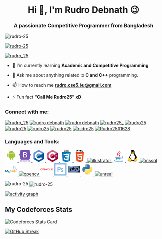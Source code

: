 <h1 align="center">Hi 👋, I'm Rudro Debnath 😉</h1>
<h3 align="center">A passionate Competitive Programmer from Bangladesh</h3>

<p align="left"> <img src="https://komarev.com/ghpvc/?username=rudro-25&label=Profile%20views&color=0e75b6&style=flat" alt="rudro-25" /> </p>

<p align="left"> <a href="https://github.com/ryo-ma/github-profile-trophy"><img src="https://github-profile-trophy.vercel.app/?username=rudro-25" theme="dark" alt="rudro-25" /></a> </p>

<p align="left"> <a href="https://twitter.com/rudro_25" target="blank"><img src="https://img.shields.io/twitter/follow/rudro_25?logo=twitter&style=for-the-badge" alt="rudro_25" /></a> </p>

- 🌱 I’m currently learning **Academic and Competitive Programming**
 
- 💬 Ask me about anything related to **C and C++** programming.

- 📫 How to reach me **rudro.cse5.bu@gmail.com**

- ⚡ Fun fact **"Call Me Rudro25" xD**

<h3 align="left">Connect with me:</h3>
<p align="left">
<a href="https://twitter.com/rudro_25" target="blank"><img align="center" src="https://raw.githubusercontent.com/rahuldkjain/github-profile-readme-generator/master/src/images/icons/Social/twitter.svg" alt="rudro_25" height="30" width="40" /></a>
<a href="https://www.linkedin.com/in/rudro-debnath-b579921a3/" target="blank"><img align="center" src="https://raw.githubusercontent.com/rahuldkjain/github-profile-readme-generator/master/src/images/icons/Social/linked-in-alt.svg" alt="rudro debnath" height="30" width="40" /></a>
<a href="https://www.facebook.com/rudro.debnath.399/" target="blank"><img align="center" src="https://raw.githubusercontent.com/rahuldkjain/github-profile-readme-generator/master/src/images/icons/Social/facebook.svg" alt="rudro debnath" height="30" width="40" /></a>
<a href="https://instagram.com/rudronath25" target="blank"><img align="center" src="https://raw.githubusercontent.com/rahuldkjain/github-profile-readme-generator/master/src/images/icons/Social/instagram.svg" alt="rudro25_" height="30" width="40" /></a>
<a href="https://www.codechef.com/users/rudro25" target="blank"><img align="center" src="https://cdn.jsdelivr.net/npm/simple-icons@3.1.0/icons/codechef.svg" alt="rudro25" height="30" width="40" /></a>
<a href="https://www.hackerrank.com/rudro25" target="blank"><img align="center" src="https://raw.githubusercontent.com/rahuldkjain/github-profile-readme-generator/master/src/images/icons/Social/hackerrank.svg" alt="rudro25" height="30" width="40" /></a>
<a href="https://codeforces.com/profile/rudro25" target="blank"><img align="center" src="https://raw.githubusercontent.com/rahuldkjain/github-profile-readme-generator/master/src/images/icons/Social/codeforces.svg" alt="rudro25" height="30" width="40" /></a>
<a href="https://www.leetcode.com/rudro25" target="blank"><img align="center" src="https://raw.githubusercontent.com/rahuldkjain/github-profile-readme-generator/master/src/images/icons/Social/leet-code.svg" alt="rudro25" height="30" width="40" /></a>
<a href="https://www.hackerearth.com/rudro25" target="blank"><img align="center" src="https://raw.githubusercontent.com/rahuldkjain/github-profile-readme-generator/master/src/images/icons/Social/hackerearth.svg" alt="rudro25" height="30" width="40" /></a>
<a href="https://discord.gg/Rudro25#1628" target="blank"><img align="center" src="https://raw.githubusercontent.com/rahuldkjain/github-profile-readme-generator/master/src/images/icons/Social/discord.svg" alt="Rudro25#1628" height="30" width="40" /></a>
</p>

<h3 align="left">Languages and Tools:</h3>
<p align="left"> <a href="https://developer.android.com" target="_blank" rel="noreferrer"> <img src="https://raw.githubusercontent.com/devicons/devicon/master/icons/android/android-original-wordmark.svg" alt="android" width="40" height="40"/> </a> <a href="https://getbootstrap.com" target="_blank" rel="noreferrer"> <img src="https://raw.githubusercontent.com/devicons/devicon/master/icons/bootstrap/bootstrap-plain-wordmark.svg" alt="bootstrap" width="40" height="40"/> </a> <a href="https://www.cprogramming.com/" target="_blank" rel="noreferrer"> <img src="https://raw.githubusercontent.com/devicons/devicon/master/icons/c/c-original.svg" alt="c" width="40" height="40"/> </a> <a href="https://www.w3schools.com/cpp/" target="_blank" rel="noreferrer"> <img src="https://raw.githubusercontent.com/devicons/devicon/master/icons/cplusplus/cplusplus-original.svg" alt="cplusplus" width="40" height="40"/> </a> <a href="https://www.w3schools.com/css/" target="_blank" rel="noreferrer"> <img src="https://raw.githubusercontent.com/devicons/devicon/master/icons/css3/css3-original-wordmark.svg" alt="css3" width="40" height="40"/> </a> <a href="https://www.w3.org/html/" target="_blank" rel="noreferrer"> <img src="https://raw.githubusercontent.com/devicons/devicon/master/icons/html5/html5-original-wordmark.svg" alt="html5" width="40" height="40"/> </a> <a href="https://www.adobe.com/in/products/illustrator.html" target="_blank" rel="noreferrer"> <img src="https://www.vectorlogo.zone/logos/adobe_illustrator/adobe_illustrator-icon.svg" alt="illustrator" width="40" height="40"/> </a> <a href="https://www.java.com" target="_blank" rel="noreferrer"> <img src="https://raw.githubusercontent.com/devicons/devicon/master/icons/java/java-original.svg" alt="java" width="40" height="40"/> </a> <a href="https://www.linux.org/" target="_blank" rel="noreferrer"> <img src="https://raw.githubusercontent.com/devicons/devicon/master/icons/linux/linux-original.svg" alt="linux" width="40" height="40"/> </a> <a href="https://www.microsoft.com/en-us/sql-server" target="_blank" rel="noreferrer"> <img src="https://www.svgrepo.com/show/303229/microsoft-sql-server-logo.svg" alt="mssql" width="40" height="40"/> </a> <a href="https://www.mysql.com/" target="_blank" rel="noreferrer"> <img src="https://raw.githubusercontent.com/devicons/devicon/master/icons/mysql/mysql-original-wordmark.svg" alt="mysql" width="40" height="40"/> </a> <a href="https://opencv.org/" target="_blank" rel="noreferrer"> <img src="https://www.vectorlogo.zone/logos/opencv/opencv-icon.svg" alt="opencv" width="40" height="40"/> </a> <a href="https://www.oracle.com/" target="_blank" rel="noreferrer"> <img src="https://raw.githubusercontent.com/devicons/devicon/master/icons/oracle/oracle-original.svg" alt="oracle" width="40" height="40"/> </a> <a href="https://www.photoshop.com/en" target="_blank" rel="noreferrer"> <img src="https://raw.githubusercontent.com/devicons/devicon/master/icons/photoshop/photoshop-line.svg" alt="photoshop" width="40" height="40"/> </a> <a href="https://www.php.net" target="_blank" rel="noreferrer"> <img src="https://raw.githubusercontent.com/devicons/devicon/master/icons/php/php-original.svg" alt="php" width="40" height="40"/> </a> <a href="https://www.python.org" target="_blank" rel="noreferrer"> <img src="https://raw.githubusercontent.com/devicons/devicon/master/icons/python/python-original.svg" alt="python" width="40" height="40"/> </a> <a href="https://unrealengine.com/" target="_blank" rel="noreferrer"> <img src="https://raw.githubusercontent.com/kenangundogan/fontisto/036b7eca71aab1bef8e6a0518f7329f13ed62f6b/icons/svg/brand/unreal-engine.svg" alt="unreal" width="40" height="40"/> </a> </p>

<p><img align="left" src="https://github-readme-stats.vercel.app/api/top-langs?username=rudro-25&theme=merko&show_icons=true&locale=en&layout=compact" alt="rudro-25" /></p>     

<p>&nbsp;<img align="center" src="https://github-readme-stats.vercel.app/api?username=rudro-25&theme=algolia&show_icons=true&locale=en" alt="rudro-25" /></p>    

 <!-- ACTIVITY GRAPH TRACKER -->
[![activity graph](https://activity-graph.herokuapp.com/graph?username=Rudro-25&theme=react-dark)](https://github.com/Rudro-25/github-readme-activity-graph)  
<!--CF Stats-->
## My Codeforces Stats
![Codeforces Stats Card](https://codeforces-stats-api.herokuapp.com/stats?username=wweverma1&theme=1)

[![GitHub Streak](https://github-readme-streak-stats.herokuapp.com/?user=Rudro-25&theme=radical)](https://git.io/streak-stats)
